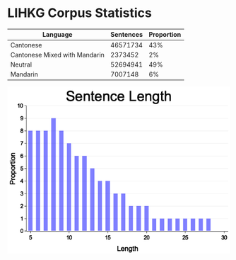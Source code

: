 # LIHKG Corpus Statistics

| Language | Sentences | Proportion |
| - | - | - |
Cantonese | 46571734 | 43% |
| Cantonese Mixed with Mandarin | 2373452 | 2% |
| Neutral | 52694941 | 49% |
| Mandarin | 7007148 | 6% |

![sentence lengths](sentence_lengths.png)
